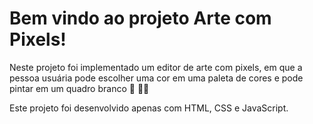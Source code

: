 # Bem vindo ao projeto Arte com Pixels!

Neste projeto foi implementado um editor de arte com pixels, em que a pessoa usuária pode escolher uma cor em uma paleta de cores e pode pintar em um quadro branco 🎨 🧑‍🎨

Este projeto foi desenvolvido apenas com HTML, CSS e JavaScript.
